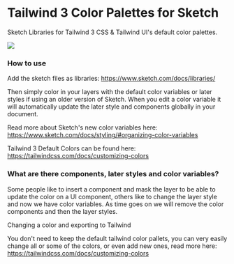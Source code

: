 # Tailwind 3 Color Palettes for Sketch

Sketch Libraries for Tailwind 3 CSS & Tailwind UI's default color palettes.

![](https://user-images.githubusercontent.com/2923782/95322495-7f5e4a80-0894-11eb-88f9-558e4a059aaf.png)

### How to use

Add the sketch files as libraries: https://www.sketch.com/docs/libraries/

Then simply color in your layers with the default color variables or later styles if using an older version of Sketch. When you edit a color variable it will automatically update the later style and components globally in your document.

Read more about Sketch's new color variables here: https://www.sketch.com/docs/styling/#organizing-color-variables

Tailwind 3 Default Colors can be found here: https://tailwindcss.com/docs/customizing-colors 

### What are there components, later styles and color variables?

Some people like to insert a component and mask the layer to be able to update the color on a UI component, others like to change the layer style and now we have color variables. As time goes on we will remove the color components and then the layer styles.

Changing a color and exporting to Tailwind

You don't need to keep the default tailwind color pallets, you can very easily change all or some of the colors, or even add new ones, read more here: https://tailwindcss.com/docs/customizing-colors
